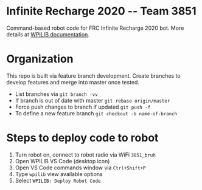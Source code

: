 # Infinite Recharge 2020 -- Team 3851

Command-based robot code for FRC Infinite Recharge 2020 bot.
More details at [WPILIB documentation](https://docs.wpilib.org/en/latest/index.html).

# Organization
This repo is built via feature branch development. Create branches to develop features and merge into master once tested.

- List branches via `git branch -vv`
- If branch is out of date with master `git rebase origin/master`
- Force push changes to branch if updated `git push -f`
- To define a new feature branch `git checkout -b name-of-branch`

# Steps to deploy code to robot
1. Turn robot on, connect to robot radio via WiFi `3851_bruh`
2. Open WPILIB VS Code (desktop icon)
2. Open VS Code commands window via `Ctrl+Shift+P`
3. Type `wpilib` view available options
4. Select `WPILIB: Deploy Robot Code`
